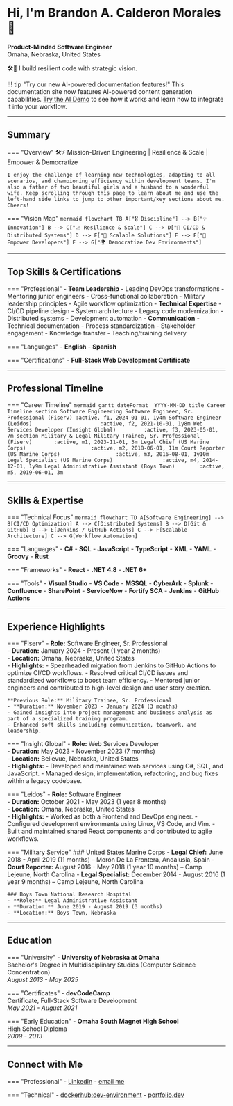 # Hi, I'm Brandon A. Calderon Morales 👋

**Product-Minded Software Engineer**  
Omaha, Nebraska, United States

🛠️🚀 I build resilient code with strategic vision.

!!! tip "Try our new AI-powered documentation features!"
    This documentation site now features AI-powered content generation capabilities.
    [Try the AI Demo](/ai-demo/) to see how it works and learn how to integrate it into your workflow.

----

## Summary

=== "Overview"
    🛠️⚡ Mission-Driven Engineering | Resilience & Scale | Empower & Democratize

    I enjoy the challenge of learning new technologies, adapting to all scenarios, and championing efficiency within development teams. I'm also a father of two beautiful girls and a husband to a wonderful wife. Keep scrolling through this page to learn about me and use the left-hand side links to jump to other important/key sections about me. Cheers!
    
=== "Vision Map"
    ```mermaid
    flowchart TB
      A["🎖️ Discipline"] --> B["💡 Innovation"]
      B --> C["📈 Resilience & Scale"]
      C --> D["🔧 CI/CD & Distributed Systems"]
      D --> E["🚀 Scalable Solutions"]
      E --> F["🤝 Empower Developers"]
      F --> G["🌍 Democratize Dev Environments"]
    ```

----

## Top Skills & Certifications

=== "Professional"
    - **Team Leadership**
        - Leading DevOps transformations
        - Mentoring junior engineers
        - Cross-functional collaboration
        - Military leadership principles
        - Agile workflow optimization
    - **Technical Expertise**
        - CI/CD pipeline design
        - System architecture
        - Legacy code modernization
        - Distributed systems
        - Development automation
    - **Communication**
        - Technical documentation
        - Process standardization
        - Stakeholder engagement
        - Knowledge transfer
        - Teaching/training delivery

=== "Languages"
    - **English**
    - **Spanish**
    
=== "Certifications" 
    - **Full-Stack Web Development Certificate**

----

## Professional Timeline

=== "Career Timeline"
    ```mermaid
    gantt
        dateFormat  YYYY-MM-DD
        title Career Timeline
        section Software Engineering
        Software Engineer, Sr. Professional (Fiserv) :active, f1, 2024-01-01, 1y4m
        Software Engineer (Leidos)                      :active, f2, 2021-10-01, 1y8m
        Web Services Developer (Insight Global)         :active, f3, 2023-05-01, 7m
        section Military & Legal
        Military Trainee, Sr. Professional (Fiserv)       :active, m1, 2023-11-01, 3m
        Legal Chief (US Marine Corps)                     :active, m2, 2018-06-01, 11m
        Court Reporter (US Marine Corps)                  :active, m3, 2016-08-01, 1y10m
        Legal Specialist (US Marine Corps)                :active, m4, 2014-12-01, 1y9m
        Legal Administrative Assistant (Boys Town)        :active, m5, 2019-06-01, 3m
    ```

----

## Skills & Expertise

=== "Technical Focus"
    ```mermaid
    flowchart TD
        A[Software Engineering] --> B[CI/CD Optimization]
        A --> C[Distributed Systems]
        B --> D[Git & GitHub]
        B --> E[Jenkins / GitHub Actions]
        C --> F[Scalable Architecture]
        C --> G[Workflow Automation]
    ```

=== "Languages"
    - **C#**
    - **SQL**
    - **JavaScript**
    - **TypeScript**
    - **XML**
    - **YAML**
    - **Groovy**
    - **Rust**

=== "Frameworks"
    - **React**
    - **.NET 4.8**
    - **.NET 6+**
    
=== "Tools"
    - **Visual Studio**
    - **VS Code**
    - **MSSQL**
    - **CyberArk**
    - **Splunk** 
    - **Confluence**
    - **SharePoint**
    - **ServiceNow**
    - **Fortify SCA**
    - **Jenkins**
    - **GitHub Actions**

----

## Experience Highlights

=== "Fiserv"
    - **Role:** Software Engineer, Sr. Professional  
    - **Duration:** January 2024 - Present (1 year 2 months)  
    - **Location:** Omaha, Nebraska, United States  
    - **Highlights:**
      - Spearheaded migration from Jenkins to GitHub Actions to optimize CI/CD workflows.
      - Resolved critical CI/CD issues and standardized workflows to boost team efficiency.
      - Mentored junior engineers and contributed to high-level design and user story creation.
    
    **Previous Role:** Military Trainee, Sr. Professional
    - **Duration:** November 2023 - January 2024 (3 months)
    - Gained insights into project management and business analysis as part of a specialized training program.
    - Enhanced soft skills including communication, teamwork, and leadership.

=== "Insight Global"
    - **Role:** Web Services Developer  
    - **Duration:** May 2023 - November 2023 (7 months)  
    - **Location:** Bellevue, Nebraska, United States  
    - **Highlights:**
      - Developed and maintained web services using C#, SQL, and JavaScript.
      - Managed design, implementation, refactoring, and bug fixes within a legacy codebase.

=== "Leidos"
    - **Role:** Software Engineer  
    - **Duration:** October 2021 - May 2023 (1 year 8 months)  
    - **Location:** Omaha, Nebraska, United States  
    - **Highlights:**
      - Worked as both a Frontend and DevOps engineer.
      - Configured development environments using Linux, VS Code, and Vim.
      - Built and maintained shared React components and contributed to agile workflows.

=== "Military Service"
    ### United States Marine Corps
    - **Legal Chief:** June 2018 - April 2019 (11 months) – Morón De La Frontera, Andalusia, Spain
    - **Court Reporter:** August 2016 - May 2018 (1 year 10 months) – Camp Lejeune, North Carolina
    - **Legal Specialist:** December 2014 - August 2016 (1 year 9 months) – Camp Lejeune, North Carolina
    
    ### Boys Town National Research Hospital
    - **Role:** Legal Administrative Assistant  
    - **Duration:** June 2019 - August 2019 (3 months)  
    - **Location:** Boys Town, Nebraska

----

## Education

=== "University"
    - **University of Nebraska at Omaha**  
      Bachelor's Degree in Multidisciplinary Studies (Computer Science Concentration)  
      *August 2013 - May 2025*

=== "Certificates" 
    - **devCodeCamp**  
      Certificate, Full-Stack Software Development  
      *May 2021 - August 2021*

=== "Early Education"
    - **Omaha South Magnet High School**  
      High School Diploma  
      *2009 - 2013*

----

## Connect with Me

=== "Professional"
    - [LinkedIn](https://www.linkedin.com/in/bcalderonmorales-cmoe)
    - [email me](mailto:brandon.ceemoe@gmail.com)

=== "Technical" 
    - [dockerhub:dev-environment](https://hub.docker.com/r/cmoe640/dev-environment)
    - [portfolio.dev](https://brandon-calderon-morales-portfolio.dev)